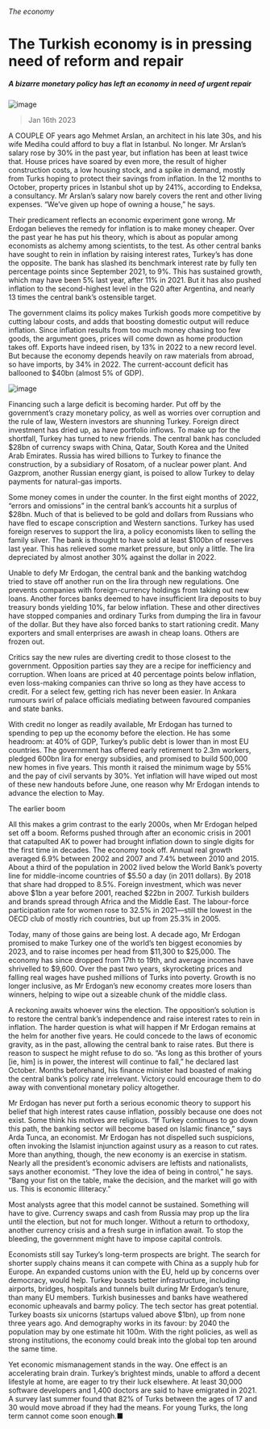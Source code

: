 ###### The economy
# The Turkish economy is in pressing need of reform and repair 
##### A bizarre monetary policy has left an economy in need of urgent repair 
![image](images/20230121_SRP512.jpg) 
> Jan 16th 2023 
A COUPLE OF years ago Mehmet Arslan, an architect in his late 30s, and his wife Mediha could afford to buy a flat in Istanbul. No longer. Mr Arslan’s salary rose by 30% in the past year, but inflation has been at least twice that. House prices have soared by even more, the result of higher construction costs, a low housing stock, and a spike in demand, mostly from Turks hoping to protect their savings from inflation. In the 12 months to October, property prices in Istanbul shot up by 241%, according to Endeksa, a consultancy. Mr Arslan’s salary now barely covers the rent and other living expenses. “We’ve given up hope of owning a house,” he says.
Their predicament reflects an economic experiment gone wrong. Mr Erdogan believes the remedy for inflation is to make money cheaper. Over the past year he has put his theory, which is about as popular among economists as alchemy among scientists, to the test. As other central banks have sought to rein in inflation by raising interest rates, Turkey’s has done the opposite. The bank has slashed its benchmark interest rate by fully ten percentage points since September 2021, to 9%. This has sustained growth, which may have been 5% last year, after 11% in 2021. But it has also pushed inflation to the second-highest level in the G20 after Argentina, and nearly 13 times the central bank’s ostensible target.
The government claims its policy makes Turkish goods more competitive by cutting labour costs, and adds that boosting domestic output will reduce inflation. Since inflation results from too much money chasing too few goods, the argument goes, prices will come down as home production takes off. Exports have indeed risen, by 13% in 2022 to a new record level. But because the economy depends heavily on raw materials from abroad, so have imports, by 34% in 2022. The current-account deficit has ballooned to $40bn (almost 5% of GDP). 
![image](images/20230121_SRC188.png) 

Financing such a large deficit is becoming harder. Put off by the government’s crazy monetary policy, as well as worries over corruption and the rule of law, Western investors are shunning Turkey. Foreign direct investment has dried up, as have portfolio inflows. To make up for the shortfall, Turkey has turned to new friends. The central bank has concluded $28bn of currency swaps with China, Qatar, South Korea and the United Arab Emirates. Russia has wired billions to Turkey to finance the construction, by a subsidiary of Rosatom, of a nuclear power plant. And Gazprom, another Russian energy giant, is poised to allow Turkey to delay payments for natural-gas imports. 
Some money comes in under the counter. In the first eight months of 2022, “errors and omissions” in the central bank’s accounts hit a surplus of $28bn. Much of that is believed to be gold and dollars from Russians who have fled to escape conscription and Western sanctions. Turkey has used foreign reserves to support the lira, a policy economists liken to selling the family silver. The bank is thought to have sold at least $100bn of reserves last year. This has relieved some market pressure, but only a little. The lira depreciated by almost another 30% against the dollar in 2022.
Unable to defy Mr Erdogan, the central bank and the banking watchdog tried to stave off another run on the lira through new regulations. One prevents companies with foreign-currency holdings from taking out new loans. Another forces banks deemed to have insufficient lira deposits to buy treasury bonds yielding 10%, far below inflation. These and other directives have stopped companies and ordinary Turks from dumping the lira in favour of the dollar. But they have also forced banks to start rationing credit. Many exporters and small enterprises are awash in cheap loans. Others are frozen out.
Critics say the new rules are diverting credit to those closest to the government. Opposition parties say they are a recipe for inefficiency and corruption. When loans are priced at 40 percentage points below inflation, even loss-making companies can thrive so long as they have access to credit. For a select few, getting rich has never been easier. In Ankara rumours swirl of palace officials mediating between favoured companies and state banks.
With credit no longer as readily available, Mr Erdogan has turned to spending to pep up the economy before the election. He has some headroom: at 40% of GDP, Turkey’s public debt is lower than in most EU countries. The government has offered early retirement to 2.3m workers, pledged 600bn lira for energy subsidies, and promised to build 500,000 new homes in five years. This month it raised the minimum wage by 55% and the pay of civil servants by 30%. Yet inflation will have wiped out most of these new handouts before June, one reason why Mr Erdogan intends to advance the election to May.
The earlier boom
All this makes a grim contrast to the early 2000s, when Mr Erdogan helped set off a boom. Reforms pushed through after an economic crisis in 2001 that catapulted AK to power had brought inflation down to single digits for the first time in decades. The economy took off. Annual real growth averaged 6.9% between 2002 and 2007 and 7.4% between 2010 and 2015. About a third of the population in 2002 lived below the World Bank’s poverty line for middle-income countries of $5.50 a day (in 2011 dollars). By 2018 that share had dropped to 8.5%. Foreign investment, which was never above $1bn a year before 2001, reached $22bn in 2007. Turkish builders and brands spread through Africa and the Middle East. The labour-force participation rate for women rose to 32.5% in 2021—still the lowest in the OECD club of mostly rich countries, but up from 25.3% in 2005.
Today, many of those gains are being lost. A decade ago, Mr Erdogan promised to make Turkey one of the world’s ten biggest economies by 2023, and to raise incomes per head from $11,300 to $25,000. The economy has since dropped from 17th to 19th, and average incomes have shrivelled to $9,600. Over the past two years, skyrocketing prices and falling real wages have pushed millions of Turks into poverty. Growth is no longer inclusive, as Mr Erdogan’s new economy creates more losers than winners, helping to wipe out a sizeable chunk of the middle class. 

A reckoning awaits whoever wins the election. The opposition’s solution is to restore the central bank’s independence and raise interest rates to rein in inflation. The harder question is what will happen if Mr Erdogan remains at the helm for another five years. He could concede to the laws of economic gravity, as in the past, allowing the central bank to raise rates. But there is reason to suspect he might refuse to do so. “As long as this brother of yours [ie, him] is in power, the interest will continue to fall,” he declared last October. Months beforehand, his finance minister had boasted of making the central bank’s policy rate irrelevant. Victory could encourage them to do away with conventional monetary policy altogether. 
Mr Erdogan has never put forth a serious economic theory to support his belief that high interest rates cause inflation, possibly because one does not exist. Some think his motives are religious. “If Turkey continues to go down this path, the banking sector will become based on Islamic finance,” says Arda Tunca, an economist. Mr Erdogan has not dispelled such suspicions, often invoking the Islamist injunction against usury as a reason to cut rates. More than anything, though, the new economy is an exercise in statism. Nearly all the president’s economic advisers are leftists and nationalists, says another economist. “They love the idea of being in control,” he says. “Bang your fist on the table, make the decision, and the market will go with us. This is economic illiteracy.”
Most analysts agree that this model cannot be sustained. Something will have to give. Currency swaps and cash from Russia may prop up the lira until the election, but not for much longer. Without a return to orthodoxy, another currency crisis and a fresh surge in inflation await. To stop the bleeding, the government might have to impose capital controls.
Economists still say Turkey’s long-term prospects are bright. The search for shorter supply chains means it can compete with China as a supply hub for Europe. An expanded customs union with the EU, held up by concerns over democracy, would help. Turkey boasts better infrastructure, including airports, bridges, hospitals and tunnels built during Mr Erdogan’s tenure, than many EU members. Turkish businesses and banks have weathered economic upheavals and barmy policy. The tech sector has great potential. Turkey boasts six unicorns (startups valued above $1bn), up from none three years ago. And demography works in its favour: by 2040 the population may by one estimate hit 100m. With the right policies, as well as strong institutions, the economy could break into the global top ten around the same time.
Yet economic mismanagement stands in the way. One effect is an accelerating brain drain. Turkey’s brightest minds, unable to afford a decent lifestyle at home, are eager to try their luck elsewhere. At least 30,000 software developers and 1,400 doctors are said to have emigrated in 2021. A survey last summer found that 82% of Turks between the ages of 17 and 30 would move abroad if they had the means. For young Turks, the long term cannot come soon enough.■

